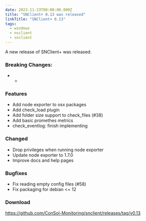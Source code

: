 ```yaml
---
date: 2023-11-23T00:00:00.000Z
title: "SNClient+ 0.13 was released"
linkTitle: "SNClient+ 0.13"
tags:
  - windows
  - nsclient
  - snclient
---
```

A new release of SNClient+ was released.
### Breaking Changes:
* -
### Features
* Add node exporter to osx packages
* Add check_load plugin
* Add folder size support to check_files (#38)
* Add basic promethes metrics
* check_eventlog: finish implementing
### Changed
* Drop privileges when running node exporter
* Update node exporter to 1.7.0
* Improve docs and help pages
### Bugfixes
* Fix reading empty config files (#58)
* Fix packaging for debian <= 12
### Download
<https://github.com/ConSol-Monitoring/snclient/releases/tag/v0.13>


